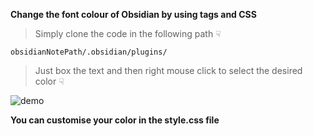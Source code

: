 **Change the font colour of Obsidian by using tags and CSS**

> Simply clone the code in the following path ☟

```
obsidianNotePath/.obsidian/plugins/
```

> Just box the text and then right mouse click to select the desired color ☟

![demo](https://github.com/islinhan/obsidian-font-color-plugin/assets/110774262/2bdb1b36-8023-4841-9cf4-af8f7fe0585d)


**You can customise your color in the style.css file**
